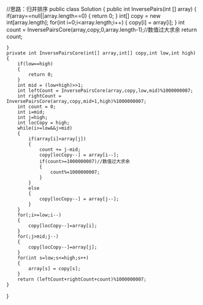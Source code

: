 //思路：归并排序
public class Solution {
    public int InversePairs(int [] array) {
        if(array==null||array.length==0)
        {
            return 0;
        }
        int[] copy = new int[array.length];
        for(int i=0;i<array.length;i++)
        {
            copy[i] = array[i];
        }
        int count = InversePairsCore(array,copy,0,array.length-1);//数值过大求余
        return count;
         
    }
    private int InversePairsCore(int[] array,int[] copy,int low,int high)
    {
        if(low==high)
        {
            return 0;
        }
        int mid = (low+high)>>1;
        int leftCount = InversePairsCore(array,copy,low,mid)%1000000007;
        int rightCount = InversePairsCore(array,copy,mid+1,high)%1000000007;
        int count = 0;
        int i=mid;
        int j=high;
        int locCopy = high;
        while(i>=low&&j>mid)
        {
            if(array[i]>array[j])
            {
                count += j-mid;
                copy[locCopy--] = array[i--];
                if(count>=1000000007)//数值过大求余
                {
                    count%=1000000007;
                }
            }
            else
            {
                copy[locCopy--] = array[j--];
            }
        }
        for(;i>=low;i--)
        {
            copy[locCopy--]=array[i];
        }
        for(;j>mid;j--)
        {
            copy[locCopy--]=array[j];
        }
        for(int s=low;s<=high;s++)
        {
            array[s] = copy[s];
        }
        return (leftCount+rightCount+count)%1000000007;
    }
}